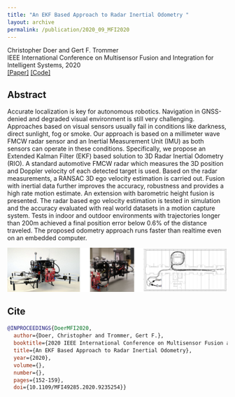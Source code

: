 ```yaml
---
title: "An EKF Based Approach to Radar Inertial Odometry "
layout: archive
permalink: /publication/2020_09_MFI2020
---
```


Christopher Doer and Gert F. Trommer   
IEEE International Conference on Multisensor Fusion and Integration for Intelligent Systems, 2020    
[[Paper]](https://ieeexplore.ieee.org/document/9235254)
[[Code]](https://github.com/christopherdoer/rio)

## Abstract 
Accurate localization is key for autonomous robotics. 
Navigation in GNSS-denied and degraded visual environment is still very challenging. 
Approaches based on visual sensors usually fail in conditions like darkness, direct sunlight, fog or smoke. 
Our approach is based on a millimeter wave FMCW radar sensor and an Inertial Measurement Unit (IMU) as both sensors can operate in these conditions. 
Specifically, we propose an Extended Kalman Filter (EKF) based solution to 3D Radar Inertial Odometry (RIO). 
A standard automotive FMCW radar which measures the 3D position and Doppler velocity of each detected target is used. 
Based on the radar measurements, a RANSAC 3D ego velocity estimation is carried out. 
Fusion with inertial data further improves the accuracy, robustness and provides a high rate motion estimate. 
An extension with barometric height fusion is presented. 
The radar based ego velocity estimation is tested in simulation and the accuracy evaluated with real world datasets in a motion capture system. 
Tests in indoor and outdoor environments with trajectories longer than 200m achieved a final position error below 0.6% of the distance traveled. 
The proposed odometry approach runs faster than realtime even on an embedded computer.

![image](../images/publications/teaser_mfi2020.jpg) 

## Cite
~~~bibtex
@INPROCEEDINGS{DoerMFI2020,
  author={Doer, Christopher and Trommer, Gert F.},
  booktitle={2020 IEEE International Conference on Multisensor Fusion and Integration for Intelligent Systems (MFI)}, 
  title={An EKF Based Approach to Radar Inertial Odometry}, 
  year={2020},
  volume={},
  number={},
  pages={152-159},
  doi={10.1109/MFI49285.2020.9235254}}
~~~